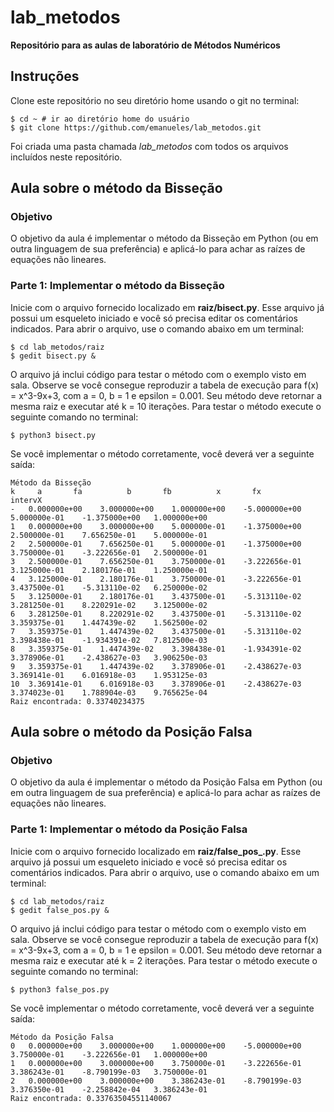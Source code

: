 # lab_metodos
**Repositório para as aulas de laboratório de Métodos Numéricos**

## Instruções

Clone este repositório no seu diretório home usando o git no terminal:

```
$ cd ~ # ir ao diretório home do usuário
$ git clone https://github.com/emanueles/lab_metodos.git

```
Foi criada uma pasta chamada *lab_metodos* com todos os arquivos incluídos neste repositório.

## Aula sobre o método da Bisseção
### Objetivo
O objetivo da aula é implementar o método da Bisseção em Python (ou em outra linguagem de sua preferência) e aplicá-lo para achar as raízes de equações não lineares.

### Parte 1: Implementar o método da Bisseção
Inicie com o arquivo fornecido localizado em **raiz/bisect.py**. Esse arquivo já possui um esqueleto iniciado e você só precisa editar os comentários indicados. Para abrir o arquivo, use o comando abaixo em um terminal:

```
$ cd lab_metodos/raiz
$ gedit bisect.py &

```

O arquivo já inclui código para testar o método com o exemplo visto em sala. Observe se você consegue reproduzir a tabela de execução para f(x) = x^3-9x+3, com a = 0, b = 1 e epsilon = 0.001. Seu método deve retornar a mesma raiz e executar até k = 10 iterações.
Para testar o método execute o seguinte comando no terminal:
```
$ python3 bisect.py
```

Se você implementar o método corretamente, você deverá ver a seguinte saída:

```
Método da Bisseção
k	  a		  fa		  b		  fb		  x		  fx		intervX
-	0.000000e+00	3.000000e+00	1.000000e+00	-5.000000e+00	5.000000e-01	-1.375000e+00	1.000000e+00
1	0.000000e+00	3.000000e+00	5.000000e-01	-1.375000e+00	2.500000e-01	7.656250e-01	5.000000e-01
2	2.500000e-01	7.656250e-01	5.000000e-01	-1.375000e+00	3.750000e-01	-3.222656e-01	2.500000e-01
3	2.500000e-01	7.656250e-01	3.750000e-01	-3.222656e-01	3.125000e-01	2.180176e-01	1.250000e-01
4	3.125000e-01	2.180176e-01	3.750000e-01	-3.222656e-01	3.437500e-01	-5.313110e-02	6.250000e-02
5	3.125000e-01	2.180176e-01	3.437500e-01	-5.313110e-02	3.281250e-01	8.220291e-02	3.125000e-02
6	3.281250e-01	8.220291e-02	3.437500e-01	-5.313110e-02	3.359375e-01	1.447439e-02	1.562500e-02
7	3.359375e-01	1.447439e-02	3.437500e-01	-5.313110e-02	3.398438e-01	-1.934391e-02	7.812500e-03
8	3.359375e-01	1.447439e-02	3.398438e-01	-1.934391e-02	3.378906e-01	-2.438627e-03	3.906250e-03
9	3.359375e-01	1.447439e-02	3.378906e-01	-2.438627e-03	3.369141e-01	6.016918e-03	1.953125e-03
10	3.369141e-01	6.016918e-03	3.378906e-01	-2.438627e-03	3.374023e-01	1.788904e-03	9.765625e-04
Raiz encontrada: 0.33740234375

```

## Aula sobre o método da Posição Falsa
### Objetivo
O objetivo da aula é implementar o método da Posição Falsa em Python (ou em outra linguagem de sua preferência) e aplicá-lo para achar as raízes de equações não lineares.

### Parte 1: Implementar o método da Posição Falsa
Inicie com o arquivo fornecido localizado em **raiz/false_pos_.py**. Esse arquivo já possui um esqueleto iniciado e você só precisa editar os comentários indicados. Para abrir o arquivo, use o comando abaixo em um terminal:

```
$ cd lab_metodos/raiz
$ gedit false_pos.py &

```

O arquivo já inclui código para testar o método com o exemplo visto em sala. Observe se você consegue reproduzir a tabela de execução para f(x) = x^3-9x+3, com a = 0, b = 1 e epsilon = 0.001. Seu método deve retornar a mesma raiz e executar até k = 2 iterações.
Para testar o método execute o seguinte comando no terminal:
```
$ python3 false_pos.py
```

Se você implementar o método corretamente, você deverá ver a seguinte saída:

```
Método da Posição Falsa
0	0.000000e+00	3.000000e+00	1.000000e+00	-5.000000e+00	3.750000e-01	-3.222656e-01	1.000000e+00
1	0.000000e+00	3.000000e+00	3.750000e-01	-3.222656e-01	3.386243e-01	-8.790199e-03	3.750000e-01
2	0.000000e+00	3.000000e+00	3.386243e-01	-8.790199e-03	3.376350e-01	-2.258842e-04	3.386243e-01
Raiz encontrada: 0.33763504551140067
```